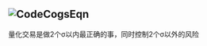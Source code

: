 ##  ![CodeCogsEqn](https://user-images.githubusercontent.com/17996291/151710862-442c7728-9a6e-4cbb-b7a1-0a235ebd124e.svg)

量化交易是做2个σ以内最正确的事，同时控制2个σ以外的风险



